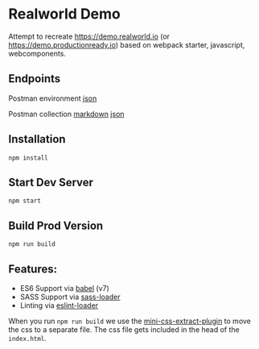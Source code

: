 # Realworld Demo

Attempt to recreate https://demo.realworld.io (or https://demo.productionready.io) based on webpack starter, javascript, webcomponents.

## Endpoints

Postman environment [json](doc/Conduit.postman_environment.json)

Postman collection [markdown](doc/Conduit.postman_collection.md) [json](doc/Conduit.postman_collection.json)

## Installation

```
npm install
```

## Start Dev Server

```
npm start
```

## Build Prod Version

```
npm run build
```

## Features:

* ES6 Support via [babel](https://babeljs.io/) (v7)
* SASS Support via [sass-loader](https://github.com/jtangelder/sass-loader)
* Linting via [eslint-loader](https://github.com/MoOx/eslint-loader)

When you run `npm run build` we use the [mini-css-extract-plugin](https://github.com/webpack-contrib/mini-css-extract-plugin) to move the css to a separate file. The css file gets included in the head of the `index.html`.
